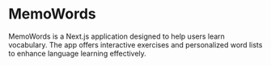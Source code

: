 # MemoWords
MemoWords is a Next.js application designed to help users learn vocabulary. The app offers interactive exercises and personalized word lists to enhance language learning effectively.
